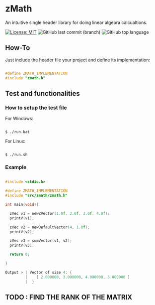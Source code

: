 # zMath
 An intuitive single header library for doing linear algebra calcualtions.

[![License: MIT](https://img.shields.io/badge/License-MIT-yellow.svg)](https://opensource.org/licenses/MIT)
![GitHub last commit (branch)](https://img.shields.io/github/last-commit/zLouis043/zMath/main)
![GitHub top language](https://img.shields.io/github/languages/top/zLouis043/zMath)

## How-To
Just include the header file your project and define its implementation: 

```c

#define ZMATH_IMPLEMENTATION
#include "zmath.h"

```

## Test and functionalities 

### How to setup the test file

For Windows:

```console

$ ./run.bat 

```

For Linux:

```console

$ ./run.sh

```

### Example 

```c

#include <stdio.h>

#define ZMATH_IMPLEMENTATION
#include "src/zmath/zmath.h"

int main(void){

  zVec v1 = newZVector(1.0f, 2.0f, 3.0f, 4.0f);
  printV(v1);

  zVec v2 = newDefaultVector(4, 1.0f);
  printV(v2);

  zVec v3 = sumVector(v1, v2);
  printV(v3);

  return 0;

}

Output > | Vector of size 4: {
         |    [ 2.000000, 3.000000, 4.000000, 5.000000 ]
         |  }

```

## TODO : FIND THE RANK OF THE MATRIX

